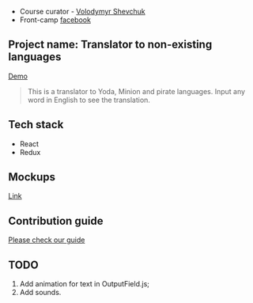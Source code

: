 * Course curator - [Volodymyr Shevchuk](https://github.com/dosandk)
* Front-camp [facebook](https://www.facebook.com/groups/270300106928894)


## Project name: Translator to non-existing languages

[Demo](https://mira-tic-tac-toe.herokuapp.com/)  
> This is a translator to Yoda, Minion and pirate languages. Input any word in English to see the translation.

## Tech stack

* React 
* Redux

## Mockups
[Link](https://wireframepro.mockflow.com/view/tic-tak-toe-by-mira#/page/D23054405e2341960e539685a0de802b4)   

## Contribution guide

[Please check our guide](https://github.com/myrosvas/translator/blob/master/Contribution%20Guide.md)

## TODO

1. Add animation for text in OutputField.js;
2. Add sounds.

